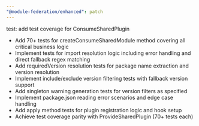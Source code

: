 ```yaml
---
"@module-federation/enhanced": patch
---
```


test: add test coverage for ConsumeSharedPlugin

- Add 70+ tests for createConsumeSharedModule method covering all critical business logic
- Implement tests for import resolution logic including error handling and direct fallback regex matching
- Add requiredVersion resolution tests for package name extraction and version resolution
- Implement include/exclude version filtering tests with fallback version support
- Add singleton warning generation tests for version filters as specified
- Implement package.json reading error scenarios and edge case handling
- Add apply method tests for plugin registration logic and hook setup
- Achieve test coverage parity with ProvideSharedPlugin (70+ tests each)